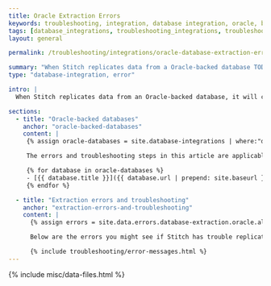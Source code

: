 ```yaml
---
title: Oracle Extraction Errors
keywords: troubleshooting, integration, database integration, oracle, binlog error, extraction error, rds
tags: [database_integrations, troubleshooting_integrations, troubleshooting_errors]
layout: general

permalink: /troubleshooting/integrations/oracle-database-extraction-errors

summary: "When Stitch replicates data from a Oracle-backed database TODO"
type: "database-integration, error"

intro: |
  When Stitch replicates data from an Oracle-backed database, it will check for the required user permissions and database server settings. If permissions or server settings aren't properly defined, you may receive an error during the Extraction phase of the replication process. These errors will surface in the integration's [Extraction Logs]({{ link.replication.extraction-logs | prepend: site.baseurl }}).

sections:
  - title: "Oracle-backed databases"
    anchor: "oracle-backed-databases"
    content: |
     {% assign oracle-databases = site.database-integrations | where:"db-type","oracle" %}

     The errors and troubleshooting steps in this article are applicable to the following database integrations:

     {% for database in oracle-databases %}
     - [{{ database.title }}]({{ database.url | prepend: site.baseurl }})
     {% endfor %}

  - title: "Extraction errors and troubleshooting"
    anchor: "extraction-errors-and-troubleshooting"
    content: |
      {% assign errors = site.data.errors.database-extraction.oracle.all %}

      Below are the errors you might see if Stitch has trouble replicating data from an Oracle-backed database, as well as how to resolve them.

      {% include troubleshooting/error-messages.html %}
---
```

{% include misc/data-files.html %}
